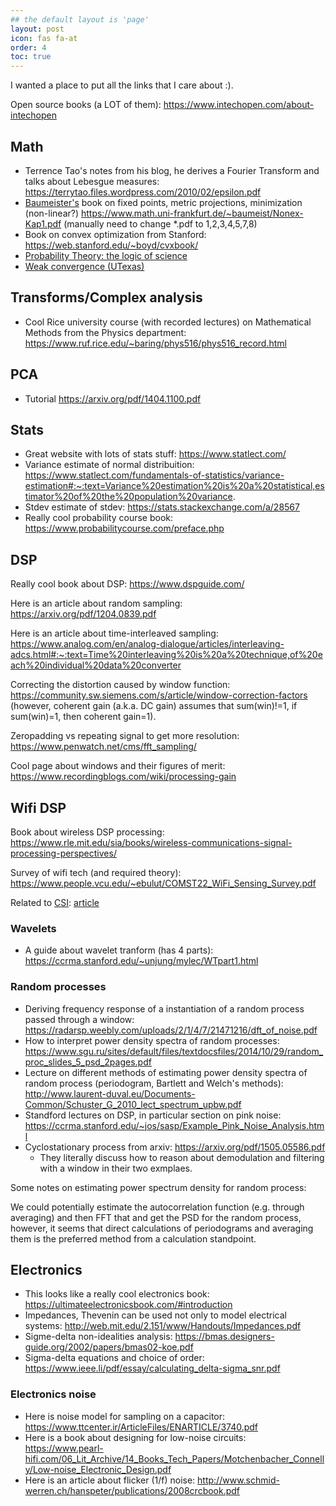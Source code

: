 ```yaml
---
## the default layout is 'page'
layout: post
icon: fas fa-at
order: 4
toc: true
---
```


I wanted a place to put all the links that I care about :).


Open source books (a LOT of them): <https://www.intechopen.com/about-intechopen>

## Math
* Terrence Tao's notes from his blog, he derives a Fourier Transform and talks about Lebesgue measures: <https://terrytao.files.wordpress.com/2010/02/epsilon.pdf>
* [Baumeister's](https://www.math.uni-frankfurt.de/~baumeist/) book on fixed points, metric projections, minimization (non-linear?) <https://www.math.uni-frankfurt.de/~baumeist/Nonex-Kap1.pdf> (manually need to change *.pdf to 1,2,3,4,5,7,8)
* Book on convex optimization from Stanford: <https://web.stanford.edu/~boyd/cvxbook/>
* [Probability Theory: the logic of science](http://www.med.mcgill.ca/epidemiology/hanley/bios601/GaussianModel/JaynesProbabilityTheory.pdf)
* [Weak convergence (UTexas)](https://web.ma.utexas.edu/users/gordanz/notes/weak.pdf)

## Transforms/Complex analysis
* Cool Rice university course (with recorded lectures) on Mathematical Methods from the Physics department:
<https://www.ruf.rice.edu/~baring/phys516/phys516_record.html>

## PCA
* Tutorial <https://arxiv.org/pdf/1404.1100.pdf>

## Stats
* Great website with lots of stats stuff: <https://www.statlect.com/>
* Variance estimate of normal distribuition: <https://www.statlect.com/fundamentals-of-statistics/variance-estimation#:~:text=Variance%20estimation%20is%20a%20statistical,estimator%20of%20the%20population%20variance>.
* Stdev estimate of stdev: <https://stats.stackexchange.com/a/28567>
* Really cool probability course book: <https://www.probabilitycourse.com/preface.php>

## DSP
Really cool book about DSP: <https://www.dspguide.com/>

Here is an article about random sampling: <https://arxiv.org/pdf/1204.0839.pdf>

Here is an article about time-interleaved sampling: <https://www.analog.com/en/analog-dialogue/articles/interleaving-adcs.html#:~:text=Time%20interleaving%20is%20a%20technique,of%20each%20individual%20data%20converter>

Correcting the distortion caused by window function: <https://community.sw.siemens.com/s/article/window-correction-factors>
(however, coherent gain (a.k.a. DC gain) assumes that sum(win)!=1, if sum(win)=1, then coherent gain=1).

Zeropadding vs repeating signal to get more resolution: <https://www.penwatch.net/cms/fft_sampling/>

Cool page about windows and their figures of merit: <https://www.recordingblogs.com/wiki/processing-gain>

## Wifi DSP

Book about wireless DSP processing: <https://www.rle.mit.edu/sia/books/wireless-communications-signal-processing-perspectives/>

Survey of wifi tech (and required theory): <https://www.people.vcu.edu/~ebulut/COMST22_WiFi_Sensing_Survey.pdf>

Related to [CSI](https://en.wikipedia.org/wiki/Channel_state_information): [article](https://7fa7a724-a-62cb3a1a-s-sites.googlegroups.com/site/mdanishnisar/pubs/21_Robust_Channel_Est_Nisar_TSP_2010.pdf?attachauth=ANoY7cqzw5YcZj4oBRZHWPD6SUu4ZdjKmfpv89ch1vTEkTKc1ppFAWs690GM-ws7WSjUo5M2kyQJPA1pe-yt2sx8_lkuc7nQXIeDwZZbeFsUGtUQ2y3B5MWpv5IcyUwqwnHZYEY20SUSrm-5olD0-1Ijqqq1U9jvg1_qQ_T3x8--52-WxLwTF3f455xIF4fgzQVdO4vpndarl3kDYdATPbkznh23BKVk50VE9Rnj_nI2p-Vc2BwUeQT8mfs4bvvUVukpYrGAzFUi&attredirects=0)

### Wavelets
* A guide about wavelet tranform (has 4 parts): <https://ccrma.stanford.edu/~unjung/mylec/WTpart1.html>

### Random processes
* Deriving frequency response of a instantiation of a random process passed through a window: <https://radarsp.weebly.com/uploads/2/1/4/7/21471216/dft_of_noise.pdf>
* How to interpret power density spectra of random processes: <https://www.sgu.ru/sites/default/files/textdocsfiles/2014/10/29/random_proc_slides_5_psd_2pages.pdf>
* Lecture on different methods of estimating power density spectra of random process (periodogram, Bartlett and Welch's methods): <http://www.laurent-duval.eu/Documents-Common/Schuster_G_2010_lect_spectrum_upbw.pdf>
* Standford lectures on DSP, in particular section on pink noise: <https://ccrma.stanford.edu/~jos/sasp/Example_Pink_Noise_Analysis.html>
* Cyclostationary process from arxiv: <https://arxiv.org/pdf/1505.05586.pdf>
  - They literally discuss how to reason about demodulation and filtering with a window in their two exmplaes.

Some notes on estimating power spectrum density for random process:

We could potentially estimate the autocorrelation function (e.g. through averaging) and then FFT that and get the PSD for the random process, however, it seems that direct calculations of periodograms and averaging them is the preferred method from a calculation standpoint.

## Electronics

* This looks like a really cool electronics book: <https://ultimateelectronicsbook.com/#introduction>
* Impedances, Thevenin can be used not only to model electrical systems: <http://web.mit.edu/2.151/www/Handouts/Impedances.pdf>
* Sigme-delta non-idealities analysis: <https://bmas.designers-guide.org/2002/papers/bmas02-koe.pdf>
* Sigma-delta equations and choice of order: <https://www.ieee.li/pdf/essay/calculating_delta-sigma_snr.pdf>

### Electronics noise

* Here is noise model for sampling on a capacitor: <https://www.ttcenter.ir/ArticleFiles/ENARTICLE/3740.pdf>
* Here is a book about designing for low-noise circuits: <https://www.pearl-hifi.com/06_Lit_Archive/14_Books_Tech_Papers/Motchenbacher_Connelly/Low-noise_Electronic_Design.pdf>
* Here is an article about flicker (1/f) noise: <http://www.schmid-werren.ch/hanspeter/publications/2008crcbook.pdf>
